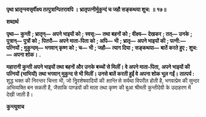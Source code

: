 **पृथा भ्रातृन्स्वसृर्वीक्ष्य तत्पुत्रान्पितरावपि ।** **भ्रातृपत्नीर्मुकुन्दं च जहौ सङ्कथया शुच: ॥ १७॥** 

**शब्दार्थ** 

**पृथा—** **कुन्ती** **; भ्रातृन्—** **अपने भाइयों को** **; स्वसृ:—** **तथा बहनों को** **; वीक्ष्य—** **देखकर** **; तत्—** **उनके** **; पुत्रान्—** **पुत्रों को** **;** **पितरौ—** **अपने माता-पिता को** **; अपि—** **भी** **; भ्रातृ—** **अपने भाइयों की** **; पत्नी:—** **पत्नियों** **; मुकुन्दम्—** **भगवान् कृष्ण को** **; च—** **भी** **; जहौ—** **त्याग दिया** **; सङ्कथया—** **बातें करते हुए** **; शुच:—** **अपना शोक।** **.** 

**महारानी कुन्ती अपने भाइयों तथा बहनों और उनके बच्चों से मिलीं। वे अपने माता-पिता,** **अपने भाइयों की पत्नियों (भाभियों) तथा भगवान् मुकुन्द से भी मिलीं। उनसे बातें करती हुईं वे** **अपना शोक भूल गईं।** **तात्पर्य :** शुद्ध भक्त की निरन्तर चिन्ता भी, जो निॢवशेषवादियों की *शान्ति* से सर्वथा विपरीत होती है, भगवत्प्रेम की सुन्दर अभिव्यक्ति बन सकती है, जैसाकि पाण्डवों की माता तथा कृष्ण की बुआ श्रीमती कुन्तीदेवी के उदाहरण में देखी जाती है।  

**कुन्त्युवाच** 